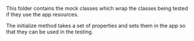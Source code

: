 This folder contains the mock classes which wrap the classes being tested if they use the app resources.

The initialize method takes a set of properties and sets them in the app so that they can be used in the testing.

